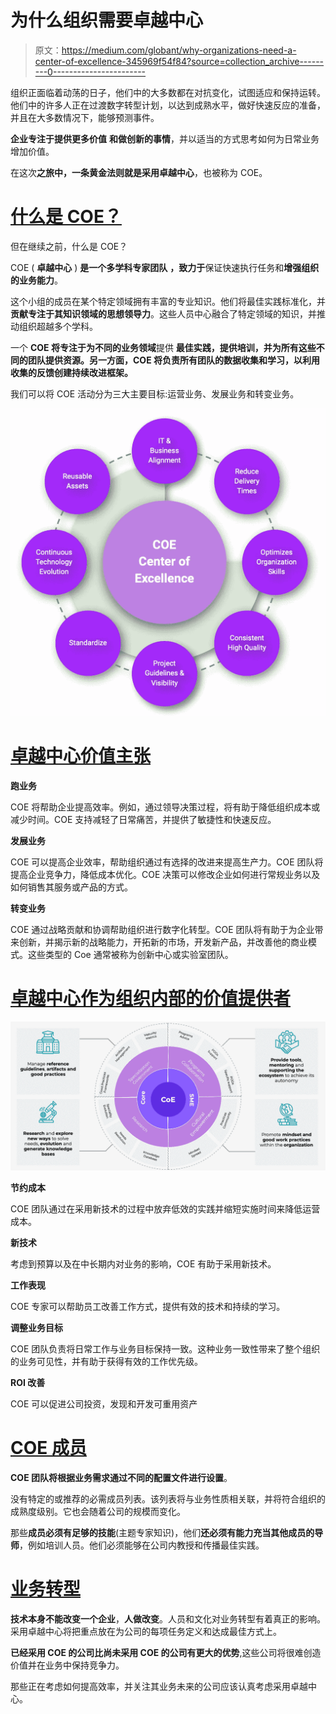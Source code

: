 # 为什么组织需要卓越中心

> 原文：<https://medium.com/globant/why-organizations-need-a-center-of-excellence-345969f54f84?source=collection_archive---------0----------------------->

组织正面临着动荡的日子，他们中的大多数都在对抗变化，试图适应和保持运转。他们中的许多人正在过渡数字转型计划，以达到成熟水平，做好快速反应的准备，并且在大多数情况下，能够预测事件。

**企业专注于提供更多价值** **和做创新的事情**，并以适当的方式思考如何为日常业务增加价值。

在这次**之旅中，一条黄金法则就是采用卓越中心**，也被称为 COE。

# [什么是 COE？](https://collectednotes.com/german/center-of-excellence#what-is-a-coe)

但在继续之前，什么是 COE？

COE ( **卓越中心** ) **是一个多学科专家团队** **，致力于**保证快速执行任务和**增强组织的业务能力**。

这个小组的成员在某个特定领域拥有丰富的专业知识。他们将最佳实践标准化，并**贡献专注于其知识领域的思想领导力**。这些人员中心融合了特定领域的知识，并推动组织超越多个学科。

一个 **COE 将专注于为不同的业务领域**提供 **最佳实践，提供培训，并为所有这些不同的团队提供资源。另一方面，COE 将负责所有团队的数据收集和学习，以利用收集的反馈创建持续改进框架。**

我们可以将 COE 活动分为三大主要目标:运营业务、发展业务和转变业务。

![](img/28aa36a8e08cde0c37a36734a9311d7c.png)

# [卓越中心价值主张](https://collectednotes.com/german/center-of-excellence#center-of-excellence-value-proposition)

**跑业务**

COE 将帮助企业提高效率。例如，通过领导决策过程，将有助于降低组织成本或减少时间。COE 支持减轻了日常痛苦，并提供了敏捷性和快速反应。

**发展业务**

COE 可以提高企业效率，帮助组织通过有选择的改进来提高生产力。COE 团队将提高企业竞争力，降低成本优化。COE 决策可以修改企业如何进行常规业务以及如何销售其服务或产品的方式。

**转变业务**

COE 通过战略贡献和协调帮助组织进行数字化转型。COE 团队将有助于为企业带来创新，并揭示新的战略能力，开拓新的市场，开发新产品，并改善他的商业模式。这些类型的 Coe 通常被称为创新中心或实验室团队。

# [卓越中心作为组织内部的价值提供者](https://collectednotes.com/german/center-of-excellence#coe-as-value-providers-inside-organizations)

![](img/174e7df5cc7369dac8b57fd2819e15a0.png)

**节约成本**

COE 团队通过在采用新技术的过程中放弃低效的实践并缩短实施时间来降低运营成本。

**新技术**

考虑到预算以及在中长期内对业务的影响，COE 有助于采用新技术。

**工作表现**

COE 专家可以帮助员工改善工作方式，提供有效的技术和持续的学习。

**调整业务目标**

COE 团队负责将日常工作与业务目标保持一致。这种业务一致性带来了整个组织的业务可见性，并有助于获得有效的工作优先级。

**ROI 改善**

COE 可以促进公司投资，发现和开发可重用资产

# [COE 成员](https://collectednotes.com/german/center-of-excellence#coe-members)

**COE 团队将根据业务需求通过不同的配置文件进行设置**。

没有特定的或推荐的必需成员列表。该列表将与业务性质相关联，并将符合组织的成熟度级别。它也会随着公司的规模而变化。

那些**成员必须有足够的技能**(主题专家知识)，他们**还必须有能力充当其他成员的导师**，例如培训人员。他们必须能够在公司内教授和传播最佳实践。

# [业务转型](https://collectednotes.com/german/center-of-excellence#business-transformation)

**技术本身不能改变一个企业**，**人做改变**。人员和文化对业务转型有着真正的影响。采用卓越中心将把重点放在为公司的每项任务定义和达成最佳方式上。

**已经采用 COE 的公司比尚未采用 COE 的公司有更大的优势**,这些公司将很难创造价值并在业务中保持竞争力。

那些正在考虑如何提高效率，并关注其业务未来的公司应该认真考虑采用卓越中心。